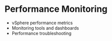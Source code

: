 # Performance Monitoring
- vSphere performance metrics
- Monitoring tools and dashboards
- Performance troubleshooting

